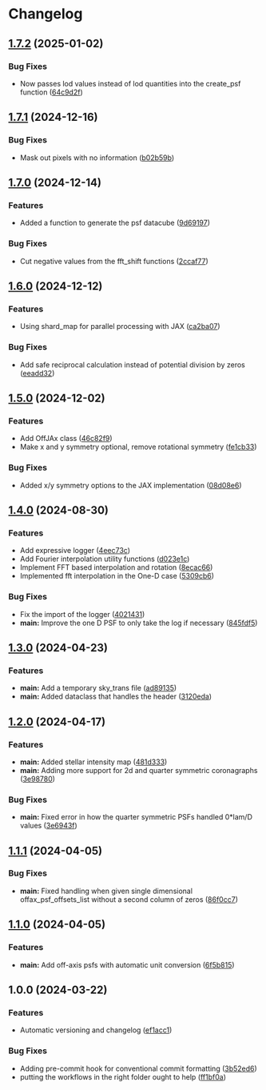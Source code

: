 # Changelog

## [1.7.2](https://github.com/CoreySpohn/yippy/compare/v1.7.1...v1.7.2) (2025-01-02)


### Bug Fixes

* Now passes lod values instead of lod quantities into the create_psf function ([64c9d2f](https://github.com/CoreySpohn/yippy/commit/64c9d2fbcfb335dbea7b88fc65fd28935748398c))

## [1.7.1](https://github.com/CoreySpohn/yippy/compare/v1.7.0...v1.7.1) (2024-12-16)


### Bug Fixes

* Mask out pixels with no information ([b02b59b](https://github.com/CoreySpohn/yippy/commit/b02b59b86006b8aaac0cd3455ddc290b287d5de1))

## [1.7.0](https://github.com/CoreySpohn/yippy/compare/v1.6.0...v1.7.0) (2024-12-14)


### Features

* Added a function to generate the psf datacube ([9d69197](https://github.com/CoreySpohn/yippy/commit/9d69197a1524df1514848494c95fd1673e7fb890))


### Bug Fixes

* Cut negative values from the fft_shift functions ([2ccaf77](https://github.com/CoreySpohn/yippy/commit/2ccaf775a81f68d77040c386b0af13f3fbdd7ac0))

## [1.6.0](https://github.com/CoreySpohn/yippy/compare/v1.5.0...v1.6.0) (2024-12-12)


### Features

* Using shard_map for parallel processing with JAX ([ca2ba07](https://github.com/CoreySpohn/yippy/commit/ca2ba07b47431ded18b391ab2a1b13f1aa85f515))


### Bug Fixes

* Add safe reciprocal calculation instead of potential division by zeros ([eeadd32](https://github.com/CoreySpohn/yippy/commit/eeadd322367d2e65ed561ce5f396f86f0a27af6a))

## [1.5.0](https://github.com/CoreySpohn/yippy/compare/v1.4.0...v1.5.0) (2024-12-02)


### Features

* Add OffJAx class ([46c82f9](https://github.com/CoreySpohn/yippy/commit/46c82f92e0957924dc3e8be70dba199d3917b8ea))
* Make x and y symmetry optional, remove rotational symmetry ([fe1cb33](https://github.com/CoreySpohn/yippy/commit/fe1cb3346feff5aedd43a649bfde273672b150c7))


### Bug Fixes

* Added x/y symmetry options to the JAX implementation ([08d08e6](https://github.com/CoreySpohn/yippy/commit/08d08e62e70d1533c3b0644560a5ae7569cd570f))

## [1.4.0](https://github.com/CoreySpohn/yippy/compare/v1.3.0...v1.4.0) (2024-08-30)


### Features

* Add expressive logger ([4eec73c](https://github.com/CoreySpohn/yippy/commit/4eec73c74168b1afd8246919ca05d43cf9e6bb7f))
* Add Fourier interpolation utility functions ([d023e1c](https://github.com/CoreySpohn/yippy/commit/d023e1c650d674829c4117738b05f6816ff2762f))
* Implement FFT based interpolation and rotation ([8ecac66](https://github.com/CoreySpohn/yippy/commit/8ecac660316e9f003f27d997874fc0ebcd5202e9))
* Implemented fft interpolation in the One-D case ([5309cb6](https://github.com/CoreySpohn/yippy/commit/5309cb64ef29819831aad53723b344a3132c3ebc))


### Bug Fixes

* Fix the import of the logger ([4021431](https://github.com/CoreySpohn/yippy/commit/4021431b9a131fd703b3fc154c40f394c145dbf7))
* **main:** Improve the one D PSF to only take the log if necessary ([845fdf5](https://github.com/CoreySpohn/yippy/commit/845fdf53d759894ae17b40e1fff1b689acbb49a8))

## [1.3.0](https://github.com/CoreySpohn/yippy/compare/v1.2.0...v1.3.0) (2024-04-23)


### Features

* **main:** Add a temporary sky_trans file ([ad89135](https://github.com/CoreySpohn/yippy/commit/ad89135fc2687b60af018e7a9fde503513ee1854))
* **main:** Added dataclass that handles the header ([3120eda](https://github.com/CoreySpohn/yippy/commit/3120eda53bb75dc96ead74ae3e37c5cd206785ac))

## [1.2.0](https://github.com/CoreySpohn/yippy/compare/v1.1.1...v1.2.0) (2024-04-17)


### Features

* **main:** Added stellar intensity map ([481d333](https://github.com/CoreySpohn/yippy/commit/481d333b89280a906bf8be3642f0eb7bf1fa946e))
* **main:** Adding more support for 2d and quarter symmetric coronagraphs ([3e98780](https://github.com/CoreySpohn/yippy/commit/3e9878034b37535780ee0004f69ad4409b961445))


### Bug Fixes

* **main:** Fixed error in how the quarter symmetric PSFs handled 0*lam/D values ([3e6943f](https://github.com/CoreySpohn/yippy/commit/3e6943f6bfaf89c8b8ba353921bc5a245696e194))

## [1.1.1](https://github.com/CoreySpohn/yippy/compare/v1.1.0...v1.1.1) (2024-04-05)


### Bug Fixes

* **main:** Fixed handling when given single dimensional offax_psf_offsets_list without a second column of zeros ([86f0cc7](https://github.com/CoreySpohn/yippy/commit/86f0cc795d6471b8abaddc3e80278d97aaf93706))

## [1.1.0](https://github.com/CoreySpohn/yippy/compare/v1.0.0...v1.1.0) (2024-04-05)


### Features

* **main:** Add off-axis psfs with automatic unit conversion ([6f5b815](https://github.com/CoreySpohn/yippy/commit/6f5b815093e6fe7898cd625451ad31ab1acee221))

## 1.0.0 (2024-03-22)


### Features

* Automatic versioning and changelog ([ef1acc1](https://github.com/CoreySpohn/yippy/commit/ef1acc1381058fdb32f6b32bb3d695a2035ad048))


### Bug Fixes

* Adding pre-commit hook for conventional commit formatting ([3b52ed6](https://github.com/CoreySpohn/yippy/commit/3b52ed6e3233b7acaa51f5ee8cd2a2b3f317912f))
* putting the workflows in the right folder ought to help ([ff1bf0a](https://github.com/CoreySpohn/yippy/commit/ff1bf0a12850691de801c9a3ba4202f3e8f4f7f1))
